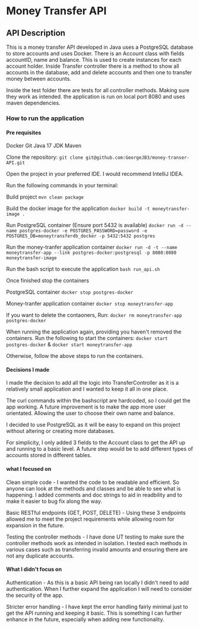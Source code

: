 # Money Transfer API

## API Description

This is a money transfer API developed in Java uses a PostgreSQL database to store accounts and uses Docker.
There is an Account class with fields accountID, name and balance.  This is used to create instances for each account holder.
Inside Transfer controller there is a method to show all accounts in the database, add and delete accounts 
and then one to transfer money between accounts.

Inside the test folder there are tests for all controller methods. Making sure they work as intended.
the application is run on local port 8080 and uses maven dependencies.

### **How to run the application**

#### Pre requisites

Docker
Git
Java 17 JDK
Maven

Clone the repository:
`git clone git@github.com:GeorgeJB3/money-transer-API.git`

Open the project in your preferred IDE. I would recommend IntelliJ IDEA.

Run the following commands in your terminal:

Build project
`mvn clean package`

Build the docker image for the application
`docker build -t moneytransfer-image .`

Run PostgreSQL container (Ensure port 5432 is available)
`docker run -d --name postgres-docker -e POSTGRES_PASSWORD=password -e POSTGRES_DB=moneytransferdb_docker -p 5432:5432 postgres`

Run the money-tranfer application container
`docker run -d -t --name moneytransfer-app --link postgres-docker:postgresql -p 8080:8080 moneytransfer-image`

Run the bash script to execute the application
`bash run_api.sh`

Once finished stop the containers

PostgreSQL container
`docker stop postgres-docker`

Money-tranfer application container
`docker stop moneytransfer-app`

If you want to delete the contaoners, Run:
`docker rm moneytransfer-app postgres-docker`

When running the application again, providing you haven't removed the containers. 
Run the following to start the containers:
`docker start postgres-docker` & `docker start moneytransfer-app`

Otherwise, follow the above steps to run the containers.


#### Decisions I made

I made the decision to add all the logic into TransferController as it is a relatively small application
and I wanted to keep it all in one place.

The curl commands within the bashscript are hardcoded, so I could get the app working. A future improvement is 
to make the app more user orientated. Allowing the user to choose their own name and balance.

I decided to use PostgreSQL as it will be easy to expand on this project without altering or creating more databases.

For simplicity, I only added 3 fields to the Account class to get the API up and running to a basic level. A future step
would be to add different types of accounts stored in different tables.

#### what I focused on

Clean simple code - 
I wanted the code to be readable and efficient. So anyone can look at the methods and 
classes and be able to see what is happening. I added comments and doc strings to aid in readbility and to make it easier 
to bug fix along the way.

Basic RESTful endpoints (GET, POST, DELETE) - 
Using these 3 endpoints allowed me to meet the project requirements while allowing room for expansion in the future.

Testing the controller methods - 
I have done UT testing to make sure the controller methods work as intended in isolation.
I tested each methods in various cases such as transferring invalid amounts and ensuring there are not any duplicate accounts.


#### What I didn't focus on

Authentication - 
As this is a basic API being ran locally I didn't need to add authentication. When I further expand the application
I will need to consider the security of the app.

Stricter error handling - 
I have kept the error handling fairly minimal just to get the API running and keeping it basic.
This is something I can further enhance in the future, especially when adding new functionality.

